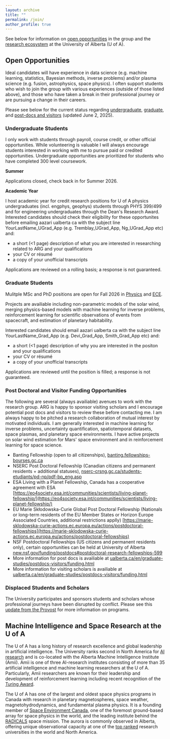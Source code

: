 ```yaml
---
layout: archive
title: ""
permalink: /join/
author_profile: true
---
```


See below for information on [open opportunities](#open-opportunities) in the group and the [research ecosystem](#machine-intelligence-and-space-research-at-the-u-of-a) at the University of Alberta (U of A). 

## Open Opportunities

Ideal candidates will have experience in data science (e.g. machine learning, statistics, Bayesian methods, inverse problems) and/or plasma science (e.g. fusion, astrophysics, space physics). I often support students who wish to join the group with various experiences (outside of those listed above), and those who have taken a break in their professional journey or are pursuing a change in their careers.

Please see below for the current status regarding [undergraduate](#undergraduate-students), [graduate](#graduate-students), and [post-docs and visitors](#post-doctoral-and-visitor-funding-opportunities) (updated June 2, 2025). 

### Undergraduate Students

I only work with students through payroll, course credit, or other official opportunities. While volunteering is valuable I will always encourage students interested in working with me to pursue paid or credited opportunities. Undergraduate opportunities are prioritized for students who have completed 300 level coursework.

  **Summer**

  Applications closed, check back in for Summer 2026.
  
  **Academic Year**

  I host academic year for credit research positions for U of A physics undergraduates (incl. engphys, geophys) students through PHYS 399/499 and for engineering undergraduates through the Dean's Research Award. Interested candidates should check their eligibility for these opportunites before emailing aazari <at> ualberta <dot> ca with the subject line YourLastName_UGrad_App (e.g. Tremblay_UGrad_App, Ng_UGrad_App etc) and:
  - a short (<1 page) description of what you are interested in researching related to ARG and your qualifications
  - your CV or résumé
  - a copy of your unofficial transcripts

 Applications are reviewed on a rolling basis; a response is not guaranteed.

### Graduate Students

Mulitple MSc and PhD positions are open for Fall 2026 in [Physics](https://www.ualberta.ca/en/physics/index.html) and [ECE](https://www.ualberta.ca/en/engineering/electrical-computer-engineering/index.html). 

Projects are availiable including non-parametric models of the solar wind, merging physics-based models with machine learning for inverse problems, reinforcement learning for scientific observations of events from spacecraft, and estimation of planetary habitability. 

Interested candidates should email aazari <at> ualberta <dot> ca with the subject line YourLastName_Grad_App (e.g. Devi_Grad_App, Smith_Grad_App etc) and:

  - a short (<1 page) description of why you are interested in the positon and your qualifications
  - your CV or résumé
  - a copy of your unofficial transcripts
  
  Applications are reviewed until the position is filled; a response is not guaranteed. 


### Post Doctoral and Visitor Funding Opportunities

  The following are several (always availiable) avenues to work with the research group. ARG is happy to sponsor visiting scholars and I encourage potential post docs and visitors to review these before contacting me. I am always happy to be pitched a research collaboration of mutual interest by motivated individuals. I am generally interested in machine learning for inverse problems, uncertainty quantification, spatiotemporal datasets, space plasmas, and planetary space environments. I have active projects on solar wind estimation for Mars' space environment and in reinforcement learning for space science. 

  - Banting Fellowship (open to all citizenships), [banting.fellowships-bourses.gc.ca](https://banting.fellowships-bourses.gc.ca)
  - NSERC Post Doctoral Fellowshiip (Canadian citizens and permanent residents + additional statuses), [nserc-crsng.gc.ca/students-etudiants/pd-np/pdf-bp_eng.asp](https://www.nserc-crsng.gc.ca/students-etudiants/pd-np/pdf-bp_eng.asp)
  - ESA Living with a Planet Fellowship, Canada has a cooperative agreement with ESA [https://eo4society.esa.int/communities/scientists/living-planet-fellowship/](https://eo4society.esa.int/communities/scientists/living-planet-fellowship/)
  - EU Marie Skłodowska-Curie Global Post Doctoral Fellowship (Nationals or long-term residents of the EU Member States or Horizon Europe Associated Countries, additional restrictions applly) [https://marie-sklodowska-curie-actions.ec.europa.eu/actions/postdoctoral-fellowships](https://marie-sklodowska-curie-actions.ec.europa.eu/actions/postdoctoral-fellowships)
  - NSF Postdoctoral Fellowships (US citizens and permanent residents only), certain opportunities can be held at University of Alberta [new.nsf.gov/funding/postdocs#postdoctoral-research-fellowships-599](https://new.nsf.gov/funding/postdocs#postdoctoral-research-fellowships-599)
  - More information for post docs is availiable at [ualberta.ca/en/graduate-studies/postdocs-visitors/funding.html](https://www.ualberta.ca/en/graduate-studies/postdocs-visitors/funding.html)
  - More information for visiting scholars is availiable at [ualberta.ca/en/graduate-studies/postdocs-visitors/funding.html](https://www.ualberta.ca/en/research/research-support/academic-visitor-office/index.html)
 
### Displaced Students and Scholars

  The University participates and sponsors students and scholars whose professional journeys have been disrupted by conflict. Please see this [update from the Provost](https://www.ualberta.ca/en/the-quad/2025/01/from-the-provosts-desk-an-update-on-supporting-displaced-scholars-and-students.html) for more information on programs. 

## Machine Intelligence and Space Research at the U of A

The U of A has a long history of research excellence and global leadership in artificial intelligence. The University ranks second in North America for [AI research](https://csrankings.org/#/fromyear/2014/toyear/2024/index?ai&northamerica) and is co-located with the Alberta Machine Intelligence Institute (Amii). Amii is one of three AI-research institutes consisting of more than 35 artificial intelligence and machine learning researchers at the U of A. Particularly, Amii researchers are known for their leadership and development of reinforcement learning including recent recognition of the [Turing Award](https://www.amii.ca/updates-insights/rich-sutton-awarded-a-m-turing-award-for-reinforcement-learning-research).

The U of A has one of the largest and oldest space physics programs in Canada with research in planetary magnetospheres, space weather, magnetohydrodynamics, and fundamental plasma physics. It is a founding member of [Space Environment Canada](https://space-environment.ca/), one of the foremost ground-based array for space physics in the world, and the leading institute behind the [RADICALS](https://radicalsmission.ca/) space mission. The aurora is commonly observed in Alberta, offering unique observational capacity at one of the [top ranked](https://www.ualberta.ca/en/about/university-rankings/index.html) research universities in the world and North America. 




